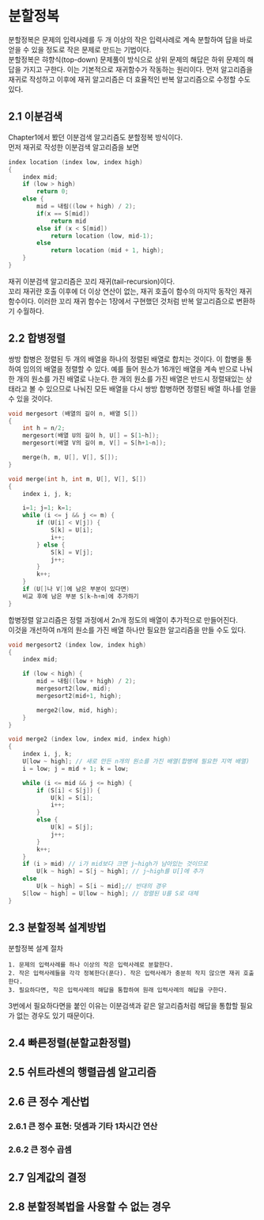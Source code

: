 # 분할정복
분할정복은 문제의 입력사례를 두 개 이상의 작은 입력사례로 계속 분할하여 답을 바로 얻을 수 있을 정도로 작은 문제로 만드는 기법이다.  
분할정복은 햐향식(top-down) 문제풀이 방식으로 상위 문제의 해답은 하위 문제의 해답을 가지고 구한다. 이는 기본적으로 재귀함수가 작동하는 원리이다. 먼저 알고리즘을 재귀로 작성하고 이후에 재귀 알고리즘은 더 효율적인 반복 알고리즘으로 수정할 수도 있다.
## 2.1 이분검색
Chapter1에서 봤던 이분검색 알고리즘도 분할정복 방식이다.  
먼저 재귀로 작성한 이분검색 알고리즘을 보면
~~~cpp
index location (index low, index high)
{
    index mid;
    if (low > high)
        return 0;
    else {
        mid = 내림((low + high) / 2);
        if(x == S[mid])
            return mid
        else if (x < S[mid])
            return location (low, mid-1);
        else
            return location (mid + 1, high);
    }
}
~~~
재귀 이분검색 알고리즘은 꼬리 재귀(tail-recursion)이다.  
꼬리 재귀란 호출 이후에 더 이상 연산이 없는, 재귀 호출이 함수의 마지막 동작인 재귀 함수이다.
이러한 꼬리 재귀 함수는 1장에서 구현했던 것처럼 반복 알고리즘으로 변환하기 수월하다.
## 2.2 합병정렬
쌍방 합병은 정렬된 두 개의 배열을 하나의 정렬된 배열로 합치는 것이다. 이 합병을 통하여 임의의 배열을 정렬할 수 있다. 예를 들어 원소가 16개인 배열을 계속 반으로 나눠 한 개의 원소를 가진 배열로 나눈다. 한 개의 원소를 가진 배열은 반드시 정렬돼있는 상태라고 볼 수 있으므로 나눠진 모든 배열을 다시 쌍방 합병하면 정렬된 배열 하나를 얻을 수 있을 것이다.
~~~cpp
void mergesort (배열의 길이 n, 배열 S[])
{
    int h = n/2;
    mergesort(배열 U의 길이 h, U[] = S[1~h]);
    mergesort(배열 V의 길이 m, V[] = S[h+1~n]);

    merge(h, m, U[], V[], S[]);
}

void merge(int h, int m, U[], V[], S[])
{
    index i, j, k;

    i=1; j=1; k=1;
    while (i <= j && j <= m) {
        if (U[i] < V[j]) {
            S[k] = U[i];
            i++;
        } else {
            S[k] = V[j];
            j++;
        }
        k++;
    }
    if (U[]나 V[]에 남은 부분이 있다면)
    비교 후에 남은 부분 S[k~h+m]에 추가하기
}
~~~
합병정렬 알고리즘은 정렬 과정에서 2n개 정도의 배열이 추가적으로 만들어진다.  
이것을 개선하여 n개의 원소를 가진 배열 하나만 필요한 알고리즘을 만들 수도 있다.
~~~cpp
void mergesort2 (index low, index high)
{
    index mid;

    if (low < high) {
        mid = 내림((low + high) / 2);
        mergesort2(low, mid);
        mergesort2(mid+1, high);

        merge2(low, mid, high);
    }
}

void merge2 (index low, index mid, index high)
{
    index i, j, k;
    U[low ~ high]; // 새로 만든 n개의 원소를 가진 배열(합병에 필요한 지역 배열)
    i = low; j = mid + 1; k = low;

    while (i <= mid && j <= high) {
        if (S[i] < S[j]) {
            U[k] = S[i];
            i++;
        }
        else {
            U[k] = S[j];
            j++;
        }
        k++;
    }
    if (i > mid) // i가 mid보다 크면 j~high가 남아있는 것이므로
        U[k ~ high] = S[j ~ high]; // j~high를 U[]에 추가
    else
        U[k ~ high] = S[i ~ mid];// 반대의 경우
    S[low ~ high] = U[low ~ high]; // 정렬된 U를 S로 대체
}
~~~
## 2.3 분할정복 설계방법
분할정복 설계 절차
~~~
1. 문제의 입력사례를 하나 이상의 작은 입력사례로 분할한다.
2. 작은 입력사례들을 각각 정복한다(푼다). 작은 입력사례가 충분히 작지 않으면 재귀 호출한다.
3. 필요하다면, 작은 입력사례의 해답을 통합하여 원래 입력사례의 해답을 구한다.
~~~
3번에서 필요하다면을 붙인 이유는 이분검색과 같은 알고리즘처럼 해답을 통합할 필요가 없는 경우도 있기 때문이다.
## 2.4 빠른정렬(분할교환정렬)
## 2.5 쉬트라센의 행렬곱셈 알고리즘
## 2.6 큰 정수 계산법
### 2.6.1 큰 정수 표현: 덧셈과 기타 1차시간 연산
### 2.6.2 큰 정수 곱셈
## 2.7 임계값의 결정
## 2.8 분할정복법을 사용할 수 없는 경우